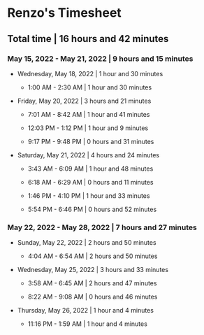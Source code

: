 # Renzo's Timesheet 

## Total time | 16 hours and 42 minutes

### May 15, 2022 - May 21, 2022 | 9 hours and 15 minutes

- Wednesday, May 18, 2022 | 1 hour and 30 minutes
  - 1:00 AM - 2:30 AM | 1 hour and 30 minutes

- Friday, May 20, 2022 | 3 hours and 21 minutes

  - 7:01 AM - 8:42 AM | 1 hour and 41 minutes

  - 12:03 PM - 1:12 PM | 1 hour and 9 minutes

  - 9:17 PM - 9:48 PM | 0 hours and 31 minutes

- Saturday, May 21, 2022 | 4 hours and 24 minutes

  - 3:43 AM - 6:09 AM | 1 hour and 48 minutes

  - 6:18 AM - 6:29 AM | 0 hours and 11 minutes

  - 1:46 PM - 4:10 PM | 1 hour and 33 minutes

  - 5:54 PM - 6:46 PM | 0 hours and 52 minutes

### May 22, 2022 - May 28, 2022 | 7 hours and 27 minutes

- Sunday, May 22, 2022 | 2 hours and 50 minutes
  - 4:04 AM - 6:54 AM | 2 hours and 50 minutes

- Wednesday, May 25, 2022 | 3 hours and 33 minutes

  - 3:58 AM - 6:45 AM | 2 hours and 47 minutes

  - 8:22 AM - 9:08 AM | 0 hours and 46 minutes

- Thursday, May 26, 2022 | 1 hour and 4 minutes
  - 11:16 PM - 1:59 AM | 1 hour and 4 minutes
